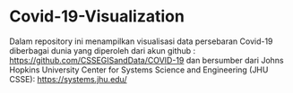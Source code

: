 # Covid-19-Visualization

Dalam repository ini menampilkan visualisasi data persebaran Covid-19 diberbagai dunia yang diperoleh dari
akun github : https://github.com/CSSEGISandData/COVID-19
dan bersumber dari Johns Hopkins University Center for Systems Science and Engineering (JHU CSSE): https://systems.jhu.edu/ 
